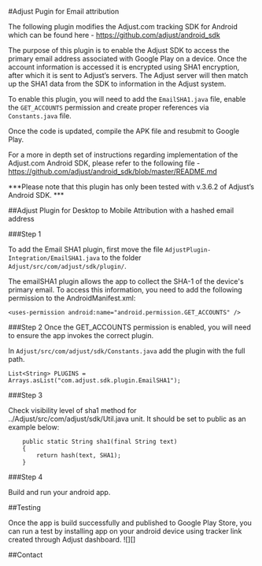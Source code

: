#Adjust Pugin for Email attribution

The following plugin modifies the Adjust.com tracking SDK for Android which can be found here - https://github.com/adjust/android_sdk

The purpose of this plugin is to enable the Adjust SDK to access the primary email address associated with Google Play on a device. Once the account information is accessed it is encrypted using SHA1 encryption, after which it is sent to Adjust’s servers. The Adjust server will then match up the SHA1 data from the SDK to information in the Adjust system. 

To enable this plugin, you will need to add the `EmailSHA1.java` file, enable the `GET_ACCOUNTS` permission and create proper references via `Constants.java` file. 

Once the code is updated, compile the APK file and resubmit to Google Play. 

For a more in depth set of instructions regarding implementation of the Adjust.com Android SDK, please refer to the following file - https://github.com/adjust/android_sdk/blob/master/README.md

***Please note that this plugin has only been tested with v.3.6.2 of Adjust’s Android SDK. ***

##Adjust Plugin for Desktop to Mobile Attribution with a hashed email address 

###Step 1

To add the Email SHA1 plugin, first move the file `AdjustPlugin-Integration/EmailSHA1.java` to the folder `Adjust/src/com/adjust/sdk/plugin/`.

The emailSHA1 plugin allows the app to collect the SHA-1 of the device's primary email. To access this information, you need to add the following permission to the AndroidManifest.xml:
```
<uses-permission android:name="android.permission.GET_ACCOUNTS" />
```

###Step 2
Once the GET_ACCOUNTS permission is enabled, you will need to ensure the app invokes the correct plugin. 

In `Adjust/src/com/adjust/sdk/Constants.java` add the plugin with the full path.
```
List<String> PLUGINS = Arrays.asList("com.adjust.sdk.plugin.EmailSHA1");
```
###Step 3

Check visibility level of sha1 method for ../Adjust/src/com/adjust/sdk/Util.java unit. It should be set to public as an example below:
```
    public static String sha1(final String text) 
    {
        return hash(text, SHA1);
    }
```
###Step 4

Build and run your android app.

##Testing

Once the app is build successfully and published to Google Play Store, you can run a test by installing app on your android device using tracker link created through Adjust dashboard.
 ![][]

##Contact
